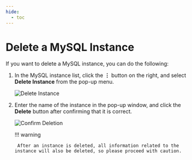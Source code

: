 ```yaml
---
hide:
  - toc
---
```


# Delete a MySQL Instance

If you want to delete a MySQL instance, you can do the following:

1. In the MySQL instance list, click the __⋮__ button on the right, and select __Delete Instance__ from the pop-up menu.

    ![Delete Instance](https://docs.daocloud.io/daocloud-docs-images/docs/en/docs/middleware/mysql/images/delete01.png)

2. Enter the name of the instance in the pop-up window, and click the __Delete__ button after confirming that it is correct.

    ![Confirm Deletion](https://docs.daocloud.io/daocloud-docs-images/docs/en/docs/middleware/mysql/images/delete02.png)

    !!! warning

        After an instance is deleted, all information related to the instance will also be deleted, so please proceed with caution.

